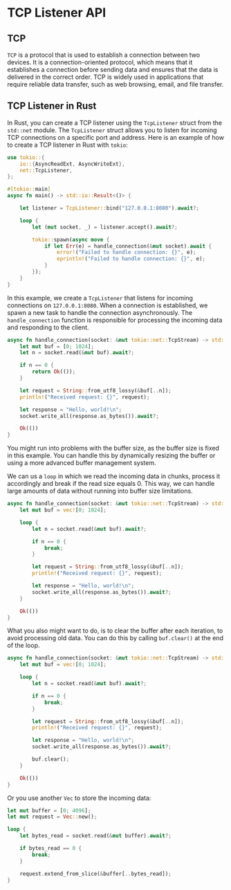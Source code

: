 # TCP Listener API

## TCP

`TCP` is a protocol that is used to establish a connection between two devices. It is a connection-oriented protocol, which means that it establishes a connection before sending data and ensures that the data is delivered in the correct order. TCP is widely used in applications that require reliable data transfer, such as web browsing, email, and file transfer.

## TCP Listener in Rust

In Rust, you can create a TCP listener using the `TcpListener` struct from the `std::net` module. The `TcpListener` struct allows you to listen for incoming TCP connections on a specific port and address. Here is an example of how to create a TCP listener in Rust with `tokio`:

```rust
use tokio::{
    io::{AsyncReadExt, AsyncWriteExt},
    net::TcpListener,
};

#[tokio::main]
async fn main() -> std::io::Result<()> {

    let listener = TcpListener::bind("127.0.0.1:8080").await?;

    loop {
        let (mut socket, _) = listener.accept().await?;

        tokio::spawn(async move {
            if let Err(e) = handle_connection(&mut socket).await {
                error!("Failed to handle connection: {}", e);
                eprintln!("Failed to handle connection: {}", e);
            }
        });
    }
}
```

In this example, we create a `TcpListener` that listens for incoming connections on `127.0.0.1:8080`. When a connection is established, we spawn a new task to handle the connection asynchronously. The `handle_connection` function is responsible for processing the incoming data and responding to the client.

```rust
async fn handle_connection(socket: &mut tokio::net::TcpStream) -> std::io::Result<()> {
    let mut buf = [0; 1024];
    let n = socket.read(&mut buf).await?;

    if n == 0 {
        return Ok(());
    }

    let request = String::from_utf8_lossy(&buf[..n]);
    println!("Received request: {}", request);

    let response = "Hello, world!\n";
    socket.write_all(response.as_bytes()).await?;

    Ok(())
}
```

You might run into problems with the buffer size, as the buffer size is fixed in this example. You can handle this by dynamically resizing the buffer or using a more advanced buffer management system.

We can us a `loop` in which we read the incoming data in chunks, process it accordingly and break if the read size equals 0. This way, we can handle large amounts of data without running into buffer size limitations.

```rust
async fn handle_connection(socket: &mut tokio::net::TcpStream) -> std::io::Result<()> {
    let mut buf = vec![0; 1024];

    loop {
        let n = socket.read(&mut buf).await?;

        if n == 0 {
            break;
        }

        let request = String::from_utf8_lossy(&buf[..n]);
        println!("Received request: {}", request);

        let response = "Hello, world!\n";
        socket.write_all(response.as_bytes()).await?;
    }

    Ok(())
}
```

What you also might want to do, is to clear the buffer after each iteration, to avoid processing old data. You can do this by calling `buf.clear()` at the end of the loop.

```rust
async fn handle_connection(socket: &mut tokio::net::TcpStream) -> std::io::Result<()> {
    let mut buf = vec![0; 1024];

    loop {
        let n = socket.read(&mut buf).await?;

        if n == 0 {
            break;
        }

        let request = String::from_utf8_lossy(&buf[..n]);
        println!("Received request: {}", request);

        let response = "Hello, world!\n";
        socket.write_all(response.as_bytes()).await?;

        buf.clear();
    }

    Ok(())
}
```

Or you use another `Vec` to store the incoming data:

```rust
let mut buffer = [0; 4096];
let mut request = Vec::new();

loop {
    let bytes_read = socket.read(&mut buffer).await?;

    if bytes_read == 0 {
        break;
    }

    request.extend_from_slice(&buffer[..bytes_read]);
}
```
